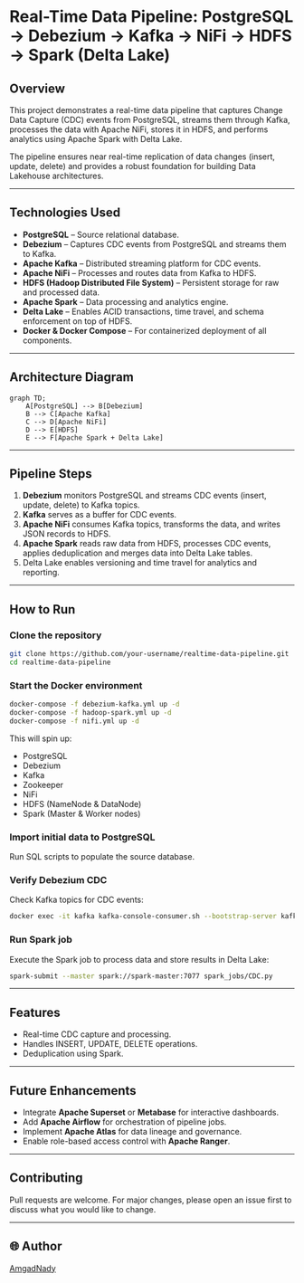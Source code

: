 # Real-Time Data Pipeline: PostgreSQL → Debezium → Kafka → NiFi → HDFS → Spark (Delta Lake)

##  Overview

This project demonstrates a real-time data pipeline that captures Change Data Capture (CDC) events from PostgreSQL, streams them through Kafka, processes the data with Apache NiFi, stores it in HDFS, and performs analytics using Apache Spark with Delta Lake.

The pipeline ensures near real-time replication of data changes (insert, update, delete) and provides a robust foundation for building Data Lakehouse architectures.

---

## Technologies Used

* **PostgreSQL** – Source relational database.
* **Debezium** – Captures CDC events from PostgreSQL and streams them to Kafka.
* **Apache Kafka** – Distributed streaming platform for CDC events.
* **Apache NiFi** – Processes and routes data from Kafka to HDFS.
* **HDFS (Hadoop Distributed File System)** – Persistent storage for raw and processed data.
* **Apache Spark** – Data processing and analytics engine.
* **Delta Lake** – Enables ACID transactions, time travel, and schema enforcement on top of HDFS.
* **Docker & Docker Compose** – For containerized deployment of all components.

---

##  Architecture Diagram

```mermaid
graph TD;
    A[PostgreSQL] --> B[Debezium]
    B --> C[Apache Kafka]
    C --> D[Apache NiFi]
    D --> E[HDFS]
    E --> F[Apache Spark + Delta Lake]
```

---

## Pipeline Steps

1. **Debezium** monitors PostgreSQL and streams CDC events (insert, update, delete) to Kafka topics.
2. **Kafka** serves as a buffer for CDC events.
3. **Apache NiFi** consumes Kafka topics, transforms the data, and writes JSON records to HDFS.
4. **Apache Spark** reads raw data from HDFS, processes CDC events, applies deduplication and merges data into Delta Lake tables.
5. Delta Lake enables versioning and time travel for analytics and reporting.

---

##  How to Run

###  Clone the repository

```bash
git clone https://github.com/your-username/realtime-data-pipeline.git
cd realtime-data-pipeline
```

### Start the Docker environment

```bash
docker-compose -f debezium-kafka.yml up -d 
docker-compose -f hadoop-spark.yml up -d
docker-compose -f nifi.yml up -d
```

This will spin up:

* PostgreSQL
* Debezium
* Kafka
* Zookeeper
* NiFi
* HDFS (NameNode & DataNode)
* Spark (Master & Worker nodes)

###  Import initial data to PostgreSQL

Run SQL scripts to populate the source database.

###  Verify Debezium CDC

Check Kafka topics for CDC events:

```bash
docker exec -it kafka kafka-console-consumer.sh --bootstrap-server kafka:9092 --topic dbserver1.public.books --from-beginning
```

###  Run Spark job

Execute the Spark job to process data and store results in Delta Lake:

```bash
spark-submit --master spark://spark-master:7077 spark_jobs/CDC.py
```

---

##  Features

* Real-time CDC capture and processing.
* Handles INSERT, UPDATE, DELETE operations.
* Deduplication using Spark.

---

##  Future Enhancements

* Integrate **Apache Superset** or **Metabase** for interactive dashboards.
* Add **Apache Airflow** for orchestration of pipeline jobs.
* Implement **Apache Atlas** for data lineage and governance.
* Enable role-based access control with **Apache Ranger**.

---

## Contributing

Pull requests are welcome. For major changes, please open an issue first to discuss what you would like to change.

---

## 🌐 Author

[AmgadNady]([https://www.linkedin.com/in/your-linkedin-profile/](https://www.linkedin.com/in/amgad0/))
